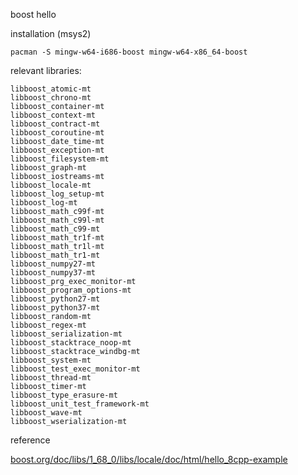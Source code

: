 boost hello

installation (msys2)
```
pacman -S mingw-w64-i686-boost mingw-w64-x86_64-boost
```
relevant libraries:
```
libboost_atomic-mt
libboost_chrono-mt
libboost_container-mt
libboost_context-mt
libboost_contract-mt
libboost_coroutine-mt
libboost_date_time-mt
libboost_exception-mt
libboost_filesystem-mt
libboost_graph-mt
libboost_iostreams-mt
libboost_locale-mt
libboost_log_setup-mt
libboost_log-mt
libboost_math_c99f-mt
libboost_math_c99l-mt
libboost_math_c99-mt
libboost_math_tr1f-mt
libboost_math_tr1l-mt
libboost_math_tr1-mt
libboost_numpy27-mt
libboost_numpy37-mt
libboost_prg_exec_monitor-mt
libboost_program_options-mt
libboost_python27-mt
libboost_python37-mt
libboost_random-mt
libboost_regex-mt
libboost_serialization-mt
libboost_stacktrace_noop-mt
libboost_stacktrace_windbg-mt
libboost_system-mt
libboost_test_exec_monitor-mt
libboost_thread-mt
libboost_timer-mt
libboost_type_erasure-mt
libboost_unit_test_framework-mt
libboost_wave-mt
libboost_wserialization-mt
```
reference

[boost.org/doc/libs/1_68_0/libs/locale/doc/html/hello_8cpp-example](https://www.boost.org/doc/libs/1_68_0/libs/locale/doc/html/hello_8cpp-example.html)

